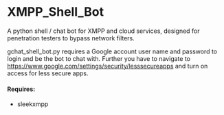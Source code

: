 # XMPP_Shell_Bot
A python shell / chat bot for XMPP and cloud services, designed for penetration testers to bypass network filters.

gchat_shell_bot.py requires a Google account user name and password to login and be the bot to chat with. 
Further you have to navigate to https://www.google.com/settings/security/lesssecureapps and turn on access for less secure apps.

#### Requires:
  - sleekxmpp
